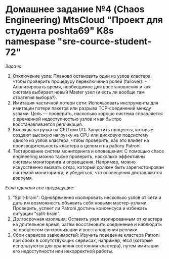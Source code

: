 # Домашнее задание №4 (Chaos Engineering) MtsCloud "Проект для студента poshta69" K8s namespase "sre-cource-student-72"
*Задача:*

1. Отключение узла: Планово остановить один из узлов кластера, чтобы проверить процедуру переключения ролей (failover). - Анализировать время, необходимое для восстановления и как система выбирает новый Master узел (и есть ли вообще там стратегия выбора?).
2. Имитация частичной потери сети: Использовать инструменты для имитации потери пакетов или разрыва TCP-соединений между узлами. Цель — проверить, насколько хорошо система справляется с временной недоступностью узлов и как быстро восстанавливается репликация.
3. Высокая нагрузка на CPU или I/O: Запустить процессы, которые создают высокую нагрузку на CPU или дисковую подсистему одного из узлов кластера, чтобы проверить, как это влияет на производительность кластера в целом и на работу Patroni.
4. Тестирование систем мониторинга и оповещения: С помощью chaos engineering можно также проверить, насколько эффективны системы мониторинга и оповещения. Например, можно искусственно вызвать отказ, который должен быть зарегистрирован системой мониторинга, и убедиться, что оповещения доставляются вовремя.

*Если сделали все предыдущие:*

1. ”Split-brain": Одновременно изолировать несколько узлов от сети и дать им возможность объявить себя новыми мастер-узлами. Проверить, успеет ли Patroni достичь
консенсуса и избежать ситуации "split-brain".
2. Долгосрочная изоляция: Оставить узел изолированным от кластера на длительное время, затем восстановить соединение и наблюдать за процессом синхронизации и
восстановления реплики.
3. Сбои сервисов зависимостей: Изучить поведение кластера Patroni при сбоях в сопутствующих сервисах, например, etcd (которые используются для хранения состояния кластера), путем имитации его недоступности или некорректной работы.